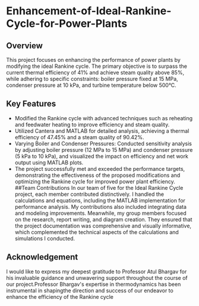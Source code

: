 # Enhancement-of-Ideal-Rankine-Cycle-for-Power-Plants
## Overview 
This project focuses on enhancing the performance of power plants by modifying the ideal Rankine cycle. The primary objective is to surpass the current thermal efficiency of 41% and achieve steam quality above 85%, while adhering to specific constraints: boiler pressure fixed at 15 MPa, condenser pressure at 10 kPa, and turbine temperature below 500°C.
## Key Features
* Modified the Rankine cycle with advanced techniques such as reheating and feedwater heating to improve efficiency and steam quality.
* Utilized Cantera and MATLAB for detailed analysis, achieving a thermal efficiency of 47.45% and a steam quality of 90.42%.
* Varying Boiler and Condenser Pressures: Conducted sensitivity analysis by adjusting boiler pressure (12 MPa to 15 MPa) and condenser pressure (5 kPa to 10 kPa), and visualized the impact on efficiency and net work output using MATLAB plots.
* The project successfully met and exceeded the performance targets, demonstrating the effectiveness of the proposed modifications and optimizing the Rankine cycle for improved power plant efficiency.
##Team Contributions
In our team of five for the Ideal Rankine Cycle project, each member contributed distinctively. I handled the calculations and equations, including the MATLAB implementation for performance analysis. My contributions also included integrating data and modeling improvements. Meanwhile, my group members focused on the research, report writing, and diagram creation. They ensured that the project documentation was comprehensive and visually informative, which complemented the technical aspects of the calculations and simulations I conducted.
##  Acknowledgement
I would like to express my deepest gratitude to Professor Atul Bhargav for his invaluable guidance and unwavering support throughout the course of our project.Professor Bhargav's expertise in thermodynamics has been instrumental in shapingthe direction and success of our endeavor to enhance the efficiency of the Rankine cycle
